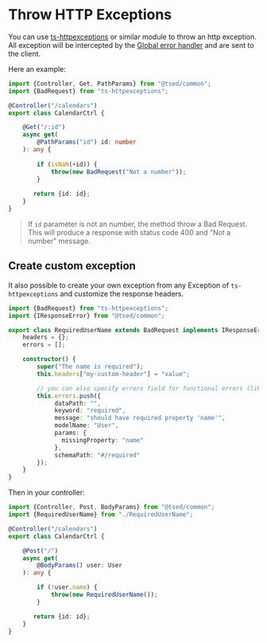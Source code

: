 # Throw HTTP Exceptions

You can use [ts-httpexceptions](https://github.com/Romakita/ts-httpexceptions) or similar module to throw an http exception.
All exception will be intercepted by the [Global error handler](/docs/middlewares/override/global-error-handler.md)
and are sent to the client.

Here an example:

```typescript
import {Controller, Get, PathParams} from "@tsed/common";
import {BadRequest} from "ts-httpexceptions";

@Controller("/calendars")
export class CalendarCtrl {

    @Get("/:id")
    async get(
        @PathParams("id") id: number
    ): any {
    
        if (isNaN(+id)) {
            throw(new BadRequest("Not a number"));
        }
       
       return {id: id};
    }
}
```

> If `id` parameter is not an number, the method throw a Bad Request.
This will produce a response with status code 400 and "Not a number" message.

## Create custom exception

It also possible to create your own exception from any Exception of `ts-httpexceptions` and customize the response headers.

```typescript
import {BadRequest} from "ts-httpexceptions";
import {IResponseError} from "@tsed/common";

export class RequiredUserName extends BadRequest implements IResponseError {
    headers = {};
    errors = [];

    constructor() {
        super("The name is required");
        this.headers["my-custom-header"] = "value";

        // you can also specify errors field for functional errors (like AJV validation).
        this.errors.push({
             dataPath: "",
             keyword: "required",
             message: "should have required property 'name'",
             modelName: "User",
             params: {
               missingProperty: "name"
             },
             schemaPath: "#/required"
        });
    }
}
```

Then in your controller:

```typescript
import {Controller, Post, BodyParams} from "@tsed/common";
import {RequiredUserName} from "./RequiredUserName";

@Controller("/calendars")
export class CalendarCtrl {

    @Post("/")
    async get(
        @BodyParams() user: User
    ): any {

        if (!user.name) {
            throw(new RequiredUserName());
        }

       return {id: id};
    }
}
```
